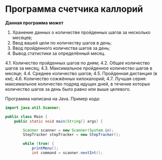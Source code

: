 
# Программа счетчика каллорий

**Данная программа может**

1. Хранение данных о количестве пройденных шагов за несколько месяцев;
2. Ввод вашей цели по количеству шагов в день;
3. Ввод пройденного количества шагов за день;
4. Вывод статистики за определённый месяц.

4.1. Количество пройденных шагов по дням;
4.2. Общее количество шагов за месяц;
4.3. Максимальное пройденное количество шагов в месяце;
4.4. Среднее количество шагов;
4.5. Пройденная дистанция (в км);
4.6. Количество сожжённых килокалорий;
4.7. Лучшая серия: максимальное количество подряд идущих дней, в течение которых количество шагов за день было равно или выше целевого.

Программа написана на Java. Пример кода:

```java
import java.util.Scanner;

public class Main {
    public static void main(String[] args) {

        Scanner scanner = new Scanner(System.in);
        StepTracker stepTracker = new StepTracker();

        while (true) {
            printMenu();
            int command = scanner.nextInt();
```
